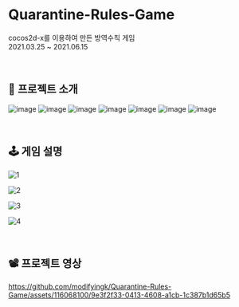 # Quarantine-Rules-Game

cocos2d-x를 이용하여 만든 방역수칙 게임 <br>
2021.03.25 ~ 2021.06.15

<br>

## 💁 프로젝트 소개

![image](https://github.com/modifyingk/Quarantine-Rules-Game/assets/116068100/f6dd2716-c6ba-4df3-9dd9-b8d2ca901701)
![image](https://github.com/modifyingk/Quarantine-Rules-Game/assets/116068100/f2169516-5ac7-4396-b863-14b63bb6aa1a)
![image](https://github.com/modifyingk/Quarantine-Rules-Game/assets/116068100/8ff33da2-9590-41e4-a5c3-5eef747d80aa)
![image](https://github.com/modifyingk/Quarantine-Rules-Game/assets/116068100/48d9187f-6eb0-4bfd-aa1f-6d137de36e79)
![image](https://github.com/modifyingk/Quarantine-Rules-Game/assets/116068100/e1fa2fe1-b1a9-4512-8cf5-797f35a2899c)
![image](https://github.com/modifyingk/Quarantine-Rules-Game/assets/116068100/86e00e25-540f-4e99-b998-6dcff062c80c)
![image](https://github.com/modifyingk/Quarantine-Rules-Game/assets/116068100/95357e8f-1aa6-4760-a75c-20f28d7fd16b)

<br>

## 🕹 게임 설명

![1](https://github.com/modifyingk/Quarantine-Rules-Game/assets/116068100/900d6471-daa7-4f55-a738-19f67dd1af41)

![2](https://github.com/modifyingk/Quarantine-Rules-Game/assets/116068100/64f5c4ad-245d-4079-9976-b6032da524a0)

![3](https://github.com/modifyingk/Quarantine-Rules-Game/assets/116068100/4301b53d-34a7-483b-84af-46634825941c)

![4](https://github.com/modifyingk/Quarantine-Rules-Game/assets/116068100/fb43d4dd-86a4-41dd-ac71-133c9b9dea69)


<br>

## 📽 프로젝트 영상

https://github.com/modifyingk/Quarantine-Rules-Game/assets/116068100/9e3f2f33-0413-4608-a1cb-1c387b1d65b5
